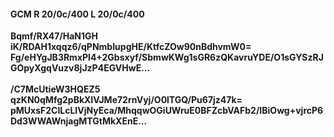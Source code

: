 #### GCM R 20/0c/400 L 20/0c/400
**Bqmf/RX47/HaN1GH**<br/>**iK/RDAH1xqqz6/qPNmbIupgHE/KtfcZOw90nBdhvmW0=**<br/>**Fg/eHYgJB3RmxPl4+2Gbsxyf/SbmwKWg1sGR6zQKavruYDE/O1sGYSzRJGOpyXgqVuzv8jJzP4EGVHwE...**<br/><br/>
**/C7McUtieW3HQEZ5**<br/>**qzKN0qMfg2pBkXIVJMe72rnVyj/O0lTGQ/Pu67jz47k=**<br/>**pMUxsF2ClLcLIVjNyEca/MhqqwOGiUWruE0BFZcbVAFb2/IBiOwg+vjrcP6Dd3WWAWnjagMTGtMkXEnE...**